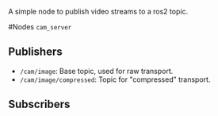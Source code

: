 A simple node to publish video streams to a ros2 topic.

#Nodes
`cam_server`

## Publishers
  - `/cam/image`: Base topic, used for raw transport.
  - `/cam/image/compressed`: Topic for "compressed" transport.

## Subscribers

